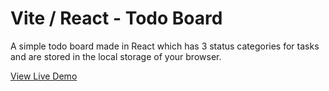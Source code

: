# Vite / React - Todo Board
A simple todo board made in React which has 3 status categories for tasks and are stored in the local storage of your browser.

[View Live Demo](https://kurojakikaoru.github.io/ReactTodoBoard)